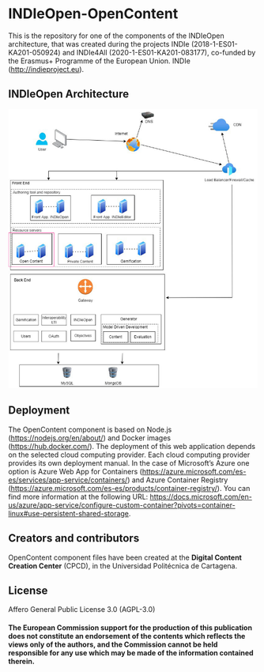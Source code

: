 # INDIeOpen-OpenContent

This is the repository for one of the components of the INDIeOpen architecture, that was created during the projects INDIe (2018-1-ES01-KA201-050924) and INDIe4All (2020-1-ES01-KA201-083177), co-funded by the Erasmus+ Programme of the European Union. INDIe (http://indieproject.eu).

## INDIeOpen Architecture

<img src="architecture-opencontent.jpg">

## Deployment

The OpenContent component is based on Node.js (https://nodejs.org/en/about/) and Docker images (https://hub.docker.com/). The deployment of this web application depends on the selected cloud computing provider. Each cloud computing provider provides its own deployment manual. In the case of Microsoft’s Azure one option is Azure Web App for Containers (https://azure.microsoft.com/es-es/services/app-service/containers/) and Azure Container Registry (https://azure.microsoft.com/es-es/products/container-registry/). You can find more information at the following URL: https://docs.microsoft.com/en-us/azure/app-service/configure-custom-container?pivots=container-linux#use-persistent-shared-storage.

## Creators and contributors

OpenContent component files have been created at the **Digital Content Creation Center** (CPCD), in the Universidad Politécnica de Cartagena.

## License

Affero General Public License 3.0 (AGPL-3.0)

#### The European Commission support for the production of this publication does not constitute an endorsement of the contents which reflects the views only of the authors, and the Commission cannot be held responsible for any use which may be made of the information contained therein.
